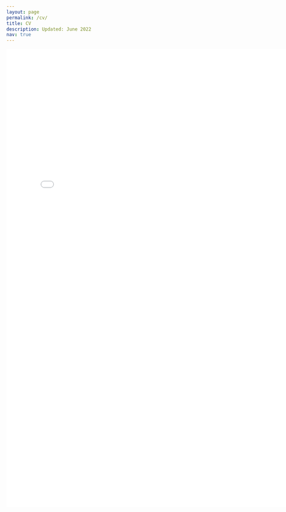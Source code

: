 ```yaml
---
layout: page
permalink: /cv/
title: CV
description: Updated: June 2022 
nav: true
---
```


<embed src="/assets/pdf/HamakiotesCV.pdf" type="application/pdf" width="780" height="1200">
